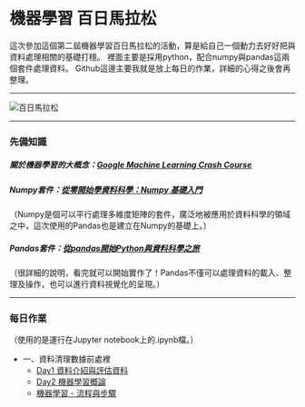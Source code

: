 # 機器學習 百日馬拉松 
這次參加這個第二屆機器學習百日馬拉松的活動，算是給自己一個動力去好好把與資料處理相關的基礎打穩。
裡面主要是採用python，配合numpy與pandas這兩個套件處理資料。
Github這邊主要我就是放上每日的作業，詳細的心得之後會再整理。

---

![百日馬拉松](https://i.imgur.com/zI10zj5.png)

---

### 先備知識
##### 關於機器學習的大概念：[Google Machine Learning Crash Course](https://developers.google.com/machine-learning/crash-course/ml-intro)
##### Numpy套件：[從零開始學資料科學：Numpy 基礎入門](https://blog.techbridge.cc/2017/07/28/data-science-101-numpy-tutorial/)
（Numpy是個可以平行處理多維度矩陣的套件，廣泛地被應用於資料科學的領域之中，這次使用的Pandas也是建立在Numpy的基礎上。）
##### Pandas套件：[從pandas開始Python與資料科學之旅](https://medium.com/datainpoint/%E5%BE%9E-pandas-%E9%96%8B%E5%A7%8B-python-%E8%88%87%E8%B3%87%E6%96%99%E7%A7%91%E5%AD%B8%E4%B9%8B%E6%97%85-8dee36796d4a)
（很詳細的說明，看完就可以開始實作了！Pandas不僅可以處理資料的載入、整理及操作，也可以進行資料視覺化的呈現。）

---

### 每日作業
（使用的是運行在Jupyter notebook上的.ipynb檔。）

- 一、資料清理數據前處裡
  - [Day1 資料介紹與評估資料](https://github.com/VictorP117/ML100-days/blob/master/Homework/Day_001_HW.ipynb)
  - [Day2 機器學習概論](https://github.com/VictorP117/ML100-days/blob/master/Homework/Day_002_HW.ipynb)
  - [機器學習 - 流程與步驟](https://github.com/VictorP117/ML100-days/blob/master/Homework/Day_003_HW.ipynb)
